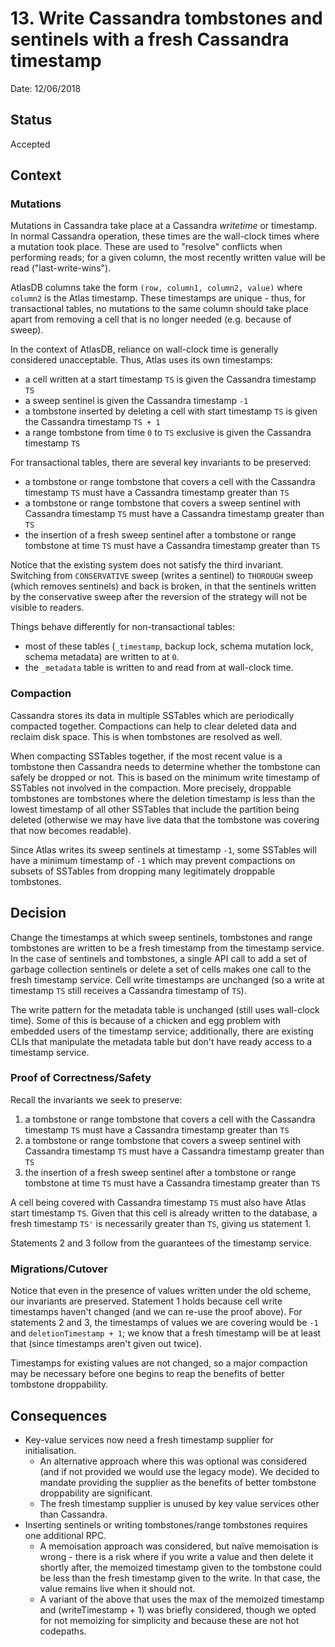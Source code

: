 # 13. Write Cassandra tombstones and sentinels with a fresh Cassandra timestamp

Date: 12/06/2018

## Status

Accepted

## Context

### Mutations

Mutations in Cassandra take place at a Cassandra *writetime* or timestamp. In normal Cassandra operation, these times
are the wall-clock times where a mutation took place. These are used to "resolve" conflicts when performing reads;
for a given column, the most recently written value will be read ("last-write-wins").

AtlasDB columns take the form `(row, column1, column2, value)` where `column2` is the Atlas timestamp. These timestamps
are unique - thus, for transactional tables, no mutations to the same column should take place apart from removing
a cell that is no longer needed (e.g. because of sweep).

In the context of AtlasDB, reliance on wall-clock time is generally considered unacceptable. Thus, Atlas uses its
own timestamps:

- a cell written at a start timestamp `TS` is given the Cassandra timestamp `TS`
- a sweep sentinel is given the Cassandra timestamp `-1`
- a tombstone inserted by deleting a cell with start timestamp `TS` is given the Cassandra timestamp `TS + 1`
- a range tombstone from time `0` to `TS` exclusive is given the Cassandra timestamp `TS`

For transactional tables, there are several key invariants to be preserved:

- a tombstone or range tombstone that covers a cell with the Cassandra timestamp `TS` must have a Cassandra timestamp 
  greater than `TS`
- a tombstone or range tombstone that covers a sweep sentinel with Cassandra timestamp `TS` must have a Cassandra
  timestamp greater than `TS`
- the insertion of a fresh sweep sentinel after a tombstone or range tombstone at time `TS` must have a Cassandra
  timestamp greater than `TS`

Notice that the existing system does not satisfy the third invariant.
Switching from `CONSERVATIVE` sweep (writes a sentinel) to `THOROUGH` sweep
(which removes sentinels) and back is broken, in that the sentinels written by the conservative sweep after
the reversion of the strategy will not be visible to readers.

Things behave differently for non-transactional tables:

- most of these tables (`_timestamp`, backup lock, schema mutation lock, schema metadata) are written to at `0`. 
- the `_metadata` table is written to and read from at wall-clock time.

### Compaction

Cassandra stores its data in multiple SSTables which are periodically compacted together. Compactions can help to
clear deleted data and reclaim disk space. This is when tombstones are resolved as well. 

When compacting SSTables together, if the most recent value is a tombstone then Cassandra needs to determine whether 
the tombstone can safely be dropped or not. This is based on the minimum write timestamp of SSTables not involved in 
the compaction. More precisely, droppable tombstones are tombstones where the deletion timestamp is less than the 
lowest timestamp of all other SSTables that include the partition being deleted (otherwise we may have live data that 
the tombstone was covering that now becomes readable).

Since Atlas writes its sweep sentinels at timestamp `-1`, some SSTables will have a minimum timestamp of `-1` which
may prevent compactions on subsets of SSTables from dropping many legitimately droppable tombstones.

## Decision

Change the timestamps at which sweep sentinels, tombstones and range tombstones are written to be a fresh timestamp
from the timestamp service. In the case of sentinels and tombstones, a single API call to add a set of garbage
collection sentinels or delete a set of cells makes one call to the fresh timestamp service. Cell write timestamps
are unchanged (so a write at timestamp `TS` still receives a Cassandra timestamp of `TS`).

The write pattern for the metadata table is unchanged (still uses wall-clock time). Some of this is because of a
chicken and egg problem with embedded users of the timestamp service; additionally, there are existing CLIs that
manipulate the metadata table but don't have ready access to a timestamp service.

### Proof of Correctness/Safety
Recall the invariants we seek to preserve:

1. a tombstone or range tombstone that covers a cell with the Cassandra timestamp `TS` must have a Cassandra timestamp 
  greater than `TS`
2. a tombstone or range tombstone that covers a sweep sentinel with Cassandra timestamp `TS` must have a Cassandra
  timestamp greater than `TS`
3. the insertion of a fresh sweep sentinel after a tombstone or range tombstone at time `TS` must have a Cassandra
  timestamp greater than `TS`

A cell being covered with Cassandra timestamp `TS` must also have Atlas start timestamp `TS`. Given that this cell is
already written to the database, a fresh timestamp `TS'` is necessarily greater than `TS`, giving us statement 1.

Statements 2 and 3 follow from the guarantees of the timestamp service.

### Migrations/Cutover
Notice that even in the presence of values written under the old scheme, our invariants are preserved.
Statement 1 holds because cell write timestamps haven't changed (and we can re-use the proof above).
For statements 2 and 3, the timestamps of values we are covering would be `-1` and `deletionTimestamp + 1`;
we know that a fresh timestamp will be at least that (since timestamps aren't given out twice).

Timestamps for existing values are not changed, so a major compaction may be necessary before one begins to 
reap the benefits of better tombstone droppability.

## Consequences

- Key-value services now need a fresh timestamp supplier for initialisation.
  - An alternative approach where this was optional was considered (and if not provided we would use the legacy mode).
    We decided to mandate providing the supplier as the benefits of better tombstone droppability are significant.
  - The fresh timestamp supplier is unused by key value services other than Cassandra.
- Inserting sentinels or writing tombstones/range tombstones requires one additional RPC.
  - A memoisation approach was considered, but naïve memoisation is wrong - there is a risk where if you write a value
    and then delete it shortly after, the memoized timestamp given to the tombstone could be less than the fresh
    timestamp given to the write. In that case, the value remains live when it should not.
  - A variant of the above that uses the max of the memoized timestamp and (writeTimestamp + 1) was briefly considered,
    though we opted for not memoizing for simplicity and because these are not hot codepaths.
    